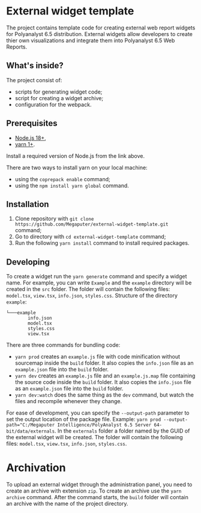 # External widget template

The project contains template code for creating external web report widgets for Polyanalyst 6.5 distribution.
External widgets allow developers to create thier own visualizations and integrate them into Polyanalyst 6.5 Web Reports.

## What's inside?

The project consist of:
 - scripts for generating widget code;
 - script for creating a widget archive;
 - configuration for the webpack.

## Prerequisites

- [Node.js 18+](https://nodejs.org/),
- [yarn 1+](https://yarnpkg.com/).

Install a required version of Node.js from the link above.

There are two ways to install yarn on your local machine:
- using the `coprepack enable` command;
- using the `npm install yarn global` command.

## Installation

 1. Clone repository with `git clone https://github.com/Megaputer/external-widget-template.git` command;
 2. Go to directory with `cd external-widget-template` command;
 3. Run the following `yarn install` command to install required packages.

## Developing

 To create a widget run the `yarn generate` command and specify a widget name.
 For example, you can write `Example` and the `example` directory will be created in the `src` folder. The folder will contain the following files: `model.tsx`, `view.tsx`, `info.json`, `styles.css`.
Structure of the directory `example`:
```
└───example
        info.json
        model.tsx
        styles.css
        view.tsx
```

There are three commands for bundling code:
 - `yarn prod` creates an `example.js` file with code minification without sourcemap inside the `build` folder. It also copies the `info.json` file as an `example.json` file into the `build` folder.
 - `yarn dev` creates an `example.js` file and an `example.js.map` file containing the source code inside the `build` folder. It also copies the `info.json` file as an `example.json` file into the `build` folder.
 - `yarn dev:watch` does the same thing as the `dev` command, but watch the files and recompile whenever they change.

For ease of development, you can specify the `--output-path` parameter to set the output location of the package file.
 Example: `yarn prod --output-path="C:/Megaputer Intelligence/PolyAnalyst 6.5 Server 64-bit/data/externals`.
 In the `externals` folder a folder named by the GUID of the external widget will be created. The folder will contain the following files: `model.tsx`, `view.tsx`, `info.json`, `styles.css`.

# Archivation

To upload an external widget through the administration panel, you need to create an archive with extension `zip`.
 To create an archive use the `yarn archive` command. After the command starts, the `build` folder will contain an archive with the name of the project directory.

